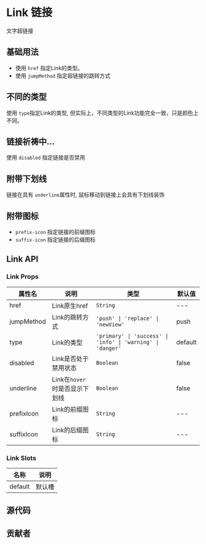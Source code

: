 # Link 链接

文字超链接


## 基础用法

- 使用 `href` 指定Link的类型。
- 使用 `jumpMethod` 指定超链接的跳转方式

<demo
src="./src/basic.vue"
/>

## 不同的类型

使用 `type`指定Link的类型, 但实际上，不同类型的Link功能完全一致，只是颜色上不同。

<demo
src="./src/type.vue"
/>

## 链接祈祷中...

使用 `disabled` 指定链接是否禁用
<demo
src="./src/disabled.vue"
/>

## 附带下划线

链接在具有 `underline`属性时, 鼠标移动到链接上会具有下划线装饰

<demo
src="./src/underline.vue"
/>

## 附带图标

- `prefix-icon` 指定链接的前缀图标
- `suffix-icon` 指定链接的后缀图标

<demo
src="./src/icon.vue"
/>

## Link API

### Link Props

| 属性名     | 说明                          | 类型                                                        | 默认值  |
| ---------- | ----------------------------- | ----------------------------------------------------------- | ------- |
| href       | Link原生href                  | `String`                                                    | ---     |
| jumpMethod | Link的跳转方式                | `'push' \| 'replace' \| 'newView'`                          | push    |
| type       | Link的类型                    | `'primary' \| 'success' \| 'info' \| 'warning' \| 'danger'` | default |
| disabled   | Link是否处于禁用状态          | `Boolean`                                                   | false   |
| underline  | Link在`hover`时是否显示下划线 | `Boolean`                                                   | false   |
| prefixIcon | Link的前缀图标                | `String`                                                    | ---     |
| suffixIcon | Link的后缀图标                | `String`                                                    | ---     |

### Link Slots

| 名称    | 说明   |
| ------- | ------ |
| default | 默认槽 |

## 源代码
<SRep aim="SLink"></SRep>

## 贡献者

<SMember></SMember>
